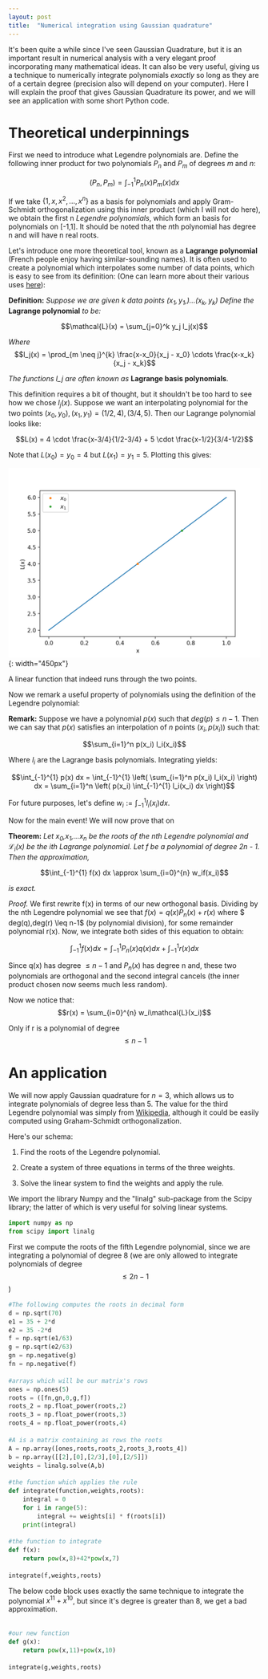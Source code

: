 ```yaml
---
layout: post
title:  "Numerical integration using Gaussian quadrature"
---
```


<script type="text/x-mathjax-config">
MathJax.Hub.Config({
  tex2jax: {
    inlineMath: [['$','$'], ['\\(','\\)']],
    processEscapes: true
  }
});
</script>
<script src="https://cdnjs.cloudflare.com/ajax/libs/mathjax/2.7.0/MathJax.js?config=TeX-AMS-MML_HTMLorMML" type="text/javascript"></script>


 It's been quite a while since I've seen Gaussian Quadrature, but it is an important result in numerical analysis with a very elegant proof incorporating many mathematical ideas. It can also be very useful, giving us a technique to numerically integrate polynomials *exactly* so long as they are of a certain degree (precision also will depend on your computer). Here I will explain the proof that gives Gaussian Quadrature its power, and we will see an application with some short Python code.

# Theoretical underpinnings

First we need to introduce what Legendre polynomials are.
Define the following inner product for two polynomials $P_n$ and $P_m$ of degrees $m$ and $n$:

$$(P_n,P_m) = \int_{-1}^{1} P_n(x)P_m(x) dx$$

If we take  $\{1,x,x^2,...,x^n\}$ as a basis for polynomials and apply Gram-Schmidt orthogonalization using this inner product (which I will not do here), we obtain the first n *Legendre polynomials*, which form an basis for polynomials on [-1,1]. It should be noted that the *n*th polynomial has degree n and will have n real roots.

Let's introduce one more theoretical tool, known as a **Lagrange polynomial** (French people enjoy having similar-sounding names). It is often used to create a polynomial which interpolates some number of data points, which is easy to see from its definition: (One can learn more about their various uses [here](https://en.wikipedia.org/wiki/Lagrange_polynomial)):

**Definition:** *Suppose we are given k data points $(x_1,y_1,) \ldots (x_k,y_k)$ Define the* **Lagrange polynomial** *to be:*

$$\mathcal{L}(x) = \sum_{j=0}^k y_j l_j(x)$$

*Where* $$l_j(x) = \prod_{m \neq j}^{k} \frac{x-x_0}{x_j - x_0} \cdots \frac{x-x_k}{x_j - x_k}$$

*The functions l_j are often known as* **Lagrange basis polynomials**.

This definition requires a bit of thought, but it shouldn't be too hard to see how we chose $l_j(x)$. Suppose we want an interpolating polynomial for the two points $(x_0,y_0),(x_1,y_1)=(1/2,4),(3/4,5)$. Then our Lagrange polynomial looks like:

$$L(x) = 4 \cdot \frac{x-3/4}{1/2-3/4} + 5 \cdot \frac{x-1/2}{3/4-1/2}$$

Note that $L(x_0) = y_0 = 4$ but $L(x_1) = y_1 = 5$. Plotting this gives:

![graph](/assets/graph.png){: width="450px"}  

A linear function that indeed runs through the two points.

Now we remark a useful property of polynomials using the definition of the Legendre polynomial:

**Remark:** Suppose we have a polynomial $p(x)$ such that $deg(p) \leq n-1$. Then we can say that $p(x)$ satisfies an interpolation of $n$ points $(x_i,p(x_i))$ such that:

 $$\sum_{i=1}^n p(x_i) l_i(x_i)$$

 Where $l_i$ are the Lagrange basis polynomials. Integrating yields:

 $$\int_{-1}^{1} p(x) dx = \int_{-1}^{1} \left( \sum_{i=1}^n p(x_i) l_i(x_i) \right) dx = \sum_{i=1}^n \left( p(x_i) \int_{-1}^{1} l_i(x_i) dx \right)$$

 For future purposes, let's define $w_i := \int_{-1}^{1} l_i(x_i) dx$.

 Now for the main event! We will now prove that on

**Theorem:** *Let x$_0$,x$_1$,...$x_n$ be the roots of the nth Legendre polynomial and $\mathcal{L}_i(x)$ be the $ith$ Lagrange polynomial. Let f be a polynomial of degree 2n - 1. Then the approximation,*

$$\int_{-1}^{1} f(x) dx \approx \sum_{i=0}^{n} w_if(x_i)$$

*is exact.*

*Proof.* We first rewrite f(x) in terms of our new orthogonal basis. Dividing by the nth Legendre polynomial we see that $f(x) = q(x)P_n(x) + r(x)$ where $ deg(q),deg(r) \leq n-1$ (by polynomial division), for some remainder polynomial r(x). Now, we integrate both sides of this equation to obtain:

$$\int_{-1}^{1} f(x) dx = \int_{-1}^{1} P_n(x)q(x)dx  + \int_{-1}^{1}r(x)dx$$

Since q(x) has degree $\leq n-1$ and $P_n(x)$ has degree n and, these two polynomials are orthogonal and the second integral cancels (the inner product chosen now seems much less random).


Now we notice that: $$r(x) = \sum_{i=0}^{n} w_i\mathcal{L}(x_i)$$

Only if r is a polynomial of degree $$\leq n-1$$

# An application


We will now apply Gaussian quadrature for $n=3$, which allows us to integrate polynomials of degree less than $5$. The value for the third Legendre polynomial was simply from [Wikipedia](https://en.wikipedia.org/wiki/Legendre_polynomials), although it could be easily computed using Graham-Schmidt orthogonalization.

Here's our schema:

1. Find the roots of the Legendre polynomial.

2. Create a system of three equations in terms of the three weights.

3. Solve the linear system to find the weights and apply the rule.

We import the library Numpy and the "linalg" sub-package from the Scipy library; the latter of which
is very useful for solving linear systems.

```python
import numpy as np
from scipy import linalg
```
First we compute the roots of the fifth Legendre polynomial, since we are integrating
a polynomial of degree 8 (we are only allowed to integrate polynomials of degree $$\leq 2n - 1$$)

```python
#The following computes the roots in decimal form
d = np.sqrt(70)
e1 = 35 + 2*d
e2 = 35 -2*d
f = np.sqrt(e1/63)
g = np.sqrt(e2/63)
gn = np.negative(g)
fn = np.negative(f)

#arrays which will be our matrix's rows
ones = np.ones(5)
roots = ([fn,gn,0,g,f])
roots_2 = np.float_power(roots,2)
roots_3 = np.float_power(roots,3)
roots_4 = np.float_power(roots,4)

#A is a matrix containing as rows the roots
A = np.array([ones,roots,roots_2,roots_3,roots_4])
b = np.array([[2],[0],[2/3],[0],[2/5]])
weights = linalg.solve(A,b)

#the function which applies the rule
def integrate(function,weights,roots):
    integral = 0
    for i in range(5):
        integral += weights[i] * f(roots[i])
    print(integral)

#the function to integrate
def f(x):
    return pow(x,8)+42*pow(x,7)

integrate(f,weights,roots)

```

The below code block uses exactly the same technique to integrate the polynomial $x^{11} + x^{10}$, but since it's degree is greater than 8, we get a bad approximation.

```python

#our new function
def g(x):
    return pow(x,11)+pow(x,10)

integrate(g,weights,roots)

```
